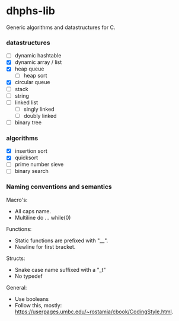 # dhphs-lib
Generic algorithms and datastructures for C.

### datastructures
- [ ] dynamic hashtable
- [x] dynamic array / list
- [x] heap queue
  - [ ] heap sort 
- [x] circular queue
- [ ] stack
- [ ] string
- [ ] linked list
  - [ ] singly linked
  - [ ] doubly linked
- [ ] binary tree

### algorithms
- [x] insertion sort
- [x] quicksort
- [ ] prime number sieve
- [ ] binary search

### Naming conventions and semantics
Macro's:
  - All caps name.
  - Multiline do ... while(0)

Functions:
  - Static functions are prefixed with "\__".
  - Newline for first bracket.

Structs:
  - Snake case name suffixed with a "\_t"
  - No typedef

General:
  - Use booleans
  - Follow this, mostly: https://userpages.umbc.edu/~rostamia/cbook/CodingStyle.html.
